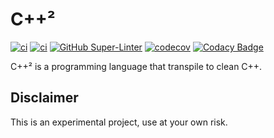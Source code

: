 C++²
====

<!-- markdownlint-disable-next-line line-length -->
[![ci](https://github.com/3uclide/cpps/actions/workflows/ci.yml/badge.svg)](https://github.com/3uclide/cpps/actions/workflows/ci.yml) [![ci](https://github.com/3uclide/cpps/actions/workflows/codeql.yml/badge.svg)](https://github.com/3uclide/cpps/actions/workflows/codeql.yml) [![GitHub Super-Linter](https://github.com/3uclide/cpps/workflows/Lint%20Code%20Base/badge.svg)](https://github.com/marketplace/actions/super-linter) [![codecov](https://codecov.io/gh/3uclide/cpps/branch/main/graph/badge.svg?token=jBp6t5Afrf)](https://codecov.io/gh/3uclide/cpps) [![Codacy Badge](https://app.codacy.com/project/badge/Grade/59c0997ae7ab4b55b274b18cde0c7a84)](https://www.codacy.com/gh/3uclide/cpps/dashboard?utm_source=github.com&amp;utm_medium=referral&amp;utm_content=3uclide/cpps&amp;utm_campaign=Badge_Grade)

C\+\+² is a programming language that transpile to clean C\+\+.

Disclaimer
----------

This is an experimental project, use at your own risk.
